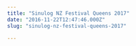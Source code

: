 ```yaml
---
title: "Sinulog NZ Festival Queens 2017"
date: "2016-11-22T12:47:46.000Z"
slug: "sinulog-nz-festival-queens-2017"

---
```


